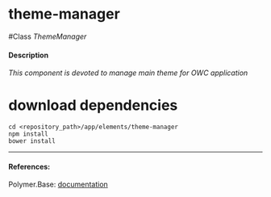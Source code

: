 theme-manager
=========


#Class
*ThemeManager*

#### Description
*This component is devoted to manage main theme for OWC application*

# download dependencies
```
cd <repository_path>/app/elements/theme-manager
npm install
bower install
```

____________
#### References:
Polymer.Base: [documentation](http://polymer.github.io/polymer/)



